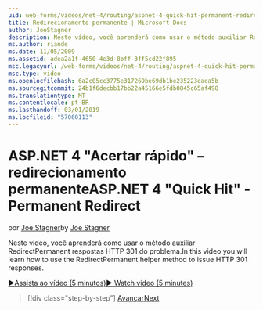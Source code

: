 ```yaml
---
uid: web-forms/videos/net-4/routing/aspnet-4-quick-hit-permanent-redirect
title: Redirecionamento permanente | Microsoft Docs
author: JoeStagner
description: Neste vídeo, você aprenderá como usar o método auxiliar RedirectPermanent respostas HTTP 301 do problema.
ms.author: riande
ms.date: 11/05/2009
ms.assetid: adea2a1f-4650-4e3d-8bff-3ff5cd22f895
msc.legacyurl: /web-forms/videos/net-4/routing/aspnet-4-quick-hit-permanent-redirect
msc.type: video
ms.openlocfilehash: 6a2c05cc3775e317269be69db1be235223eada5b
ms.sourcegitcommit: 24b1f6decbb17bb22a45166e5fdb0845c65af498
ms.translationtype: MT
ms.contentlocale: pt-BR
ms.lasthandoff: 03/01/2019
ms.locfileid: "57060113"
---
```

<a name="aspnet-4-quick-hit---permanent-redirect"></a><span data-ttu-id="45f05-103">ASP.NET 4 "Acertar rápido" – redirecionamento permanente</span><span class="sxs-lookup"><span data-stu-id="45f05-103">ASP.NET 4 "Quick Hit" - Permanent Redirect</span></span>
====================
<span data-ttu-id="45f05-104">por [Joe Stagner](https://github.com/JoeStagner)</span><span class="sxs-lookup"><span data-stu-id="45f05-104">by [Joe Stagner](https://github.com/JoeStagner)</span></span>

<span data-ttu-id="45f05-105">Neste vídeo, você aprenderá como usar o método auxiliar RedirectPermanent respostas HTTP 301 do problema.</span><span class="sxs-lookup"><span data-stu-id="45f05-105">In this video you will learn how to use the RedirectPermanent helper method to issue HTTP 301 responses.</span></span> 

[<span data-ttu-id="45f05-106">&#9654;Assista ao vídeo (5 minutos)</span><span class="sxs-lookup"><span data-stu-id="45f05-106">&#9654; Watch video (5 minutes)</span></span>](https://channel9.msdn.com/Blogs/ASP-NET-Site-Videos/aspnet-4-quick-hit-permanent-redirect)

> [!div class="step-by-step"]
> [<span data-ttu-id="45f05-107">Avançar</span><span class="sxs-lookup"><span data-stu-id="45f05-107">Next</span></span>](aspnet-4-quick-hit-imperative-webforms-routing.md)
